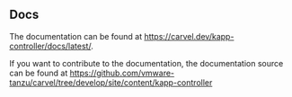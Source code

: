 ## Docs

The documentation can be found at https://carvel.dev/kapp-controller/docs/latest/.

If you want to contribute to the documentation, the documentation source can be found at https://github.com/vmware-tanzu/carvel/tree/develop/site/content/kapp-controller
